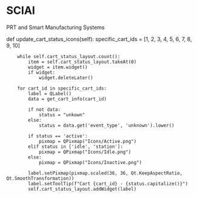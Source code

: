 # SCIAI
PRT and Smart Manufacturing Systems

def update_cart_status_icons(self):
        specific_cart_ids = [1, 2, 3, 4, 5, 6, 7, 8, 9, 10]

        while self.cart_status_layout.count():
            item = self.cart_status_layout.takeAt(0)
            widget = item.widget()
            if widget:
                widget.deleteLater()

        for cart_id in specific_cart_ids:
            label = QLabel()
            data = get_cart_info(cart_id)

            if not data:
                status = "unkown"
            else:
                status = data.get('event_type', 'unknown').lower()

            if status == 'active':
                pixmap = QPixmap("Icons/Active.png")
            elif status in ['idle', 'station']:
                pixmap = QPixmap("Icons/Idle.png")
            else:
                pixmap = QPixmap("Icons/Inactive.png")

            label.setPixmap(pixmap.scaled(36, 36, Qt.KeepAspectRatio, Qt.SmoothTransformation))
            label.setToolTip(f"Cart {cart_id} - {status.capitalize()}")
            self.cart_status_layout.addWidget(label)